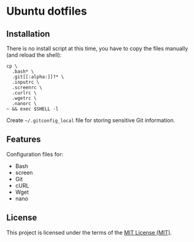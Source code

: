 # Ubuntu dotfiles

## Installation

There is no install script at this time, you have to copy the files manually
(and reload the shell):

  ```shell
  cp \
	.bash* \
	.git[[:alpha:]]?* \
	.inputrc \
	.screenrc \
	.curlrc \
	.wgetrc \
	.nanorc \
  ~ && exec $SHELL -l
  ```

Create `~/.gitconfig_local` file for storing sensitive Git information.

## Features

Configuration files for:

* Bash
* screen
* Git
* cURL
* Wget
* nano

## License

This project is licensed under the terms of the [MIT License (MIT)](LICENSE).
